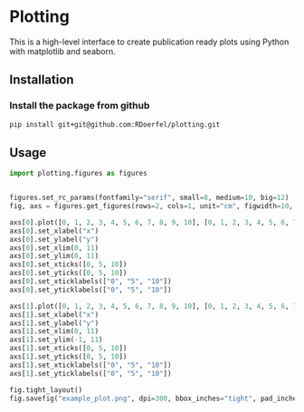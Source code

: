 # Plotting
This is a high-level interface to create publication ready plots using Python with matplotlib and seaborn. 

## Installation
### Install the package from github
```bash
pip install git+git@github.com:RDoerfel/plotting.git
```

## Usage
```python
import plotting.figures as figures


figures.set_rc_params(fontfamily="serif", small=8, medium=10, big=12)
fig, axs = figures.get_figures(rows=2, cols=1, unit="cm", figwidth=10, figheight=15, sharex=True, sharey=True)

axs[0].plot([0, 1, 2, 3, 4, 5, 6, 7, 8, 9, 10], [0, 1, 2, 3, 4, 5, 6, 7, 8, 9, 10])
axs[0].set_xlabel("x")
axs[0].set_ylabel("y")
axs[0].set_xlim(0, 11)
axs[0].set_ylim(0, 11)
axs[0].set_xticks([0, 5, 10])
axs[0].set_yticks([0, 5, 10])
axs[0].set_xticklabels(["0", "5", "10"])
axs[0].set_yticklabels(["0", "5", "10"])

axs[1].plot([0, 1, 2, 3, 4, 5, 6, 7, 8, 9, 10], [0, 1, 2, 3, 4, 5, 6, 7, 8, 9, 10])
axs[1].set_xlabel("x")
axs[1].set_ylabel("y")
axs[1].set_xlim(0, 11)
axs[1].set_ylim(-1, 11)
axs[1].set_xticks([0, 5, 10])
axs[1].set_yticks([0, 5, 10])
axs[1].set_xticklabels(["0", "5", "10"])
axs[1].set_yticklabels(["0", "5", "10"])

fig.tight_layout()
fig.savefig("example_plot.png", dpi=300, bbox_inches="tight", pad_inches=0.1)
```